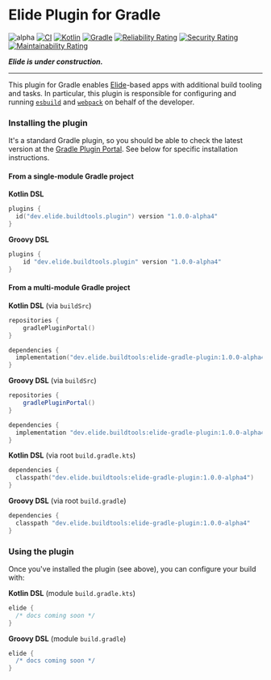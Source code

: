 
# Elide Plugin for Gradle

![alpha](https://img.shields.io/badge/status-alpha-yellow.svg)
[![CI](https://github.com/elide-dev/buildtools/actions/workflows/pre-merge.yaml/badge.svg)](https://github.com/elide-dev/buildtools/actions/workflows/pre-merge.yaml)
[![Kotlin](https://img.shields.io/badge/kotlin-1.7.0-blue.svg?logo=kotlin)](http://kotlinlang.org)
[![Gradle](https://img.shields.io/badge/gradle-7.x-blue.svg?logo=gradle)](http://gradle.org)
[![Reliability Rating](https://sonarcloud.io/api/project_badges/measure?project=elide-dev_buildtools&metric=reliability_rating)](https://sonarcloud.io/summary/new_code?id=elide-dev_buildtools)
[![Security Rating](https://sonarcloud.io/api/project_badges/measure?project=elide-dev_buildtools&metric=security_rating)](https://sonarcloud.io/summary/new_code?id=elide-dev_buildtools)
[![Maintainability Rating](https://sonarcloud.io/api/project_badges/measure?project=elide-dev_buildtools&metric=sqale_rating)](https://sonarcloud.io/summary/new_code?id=elide-dev_buildtools)

_**Elide is under construction.**_

<hr />

This plugin for Gradle enables [Elide](https://github.com/elide-dev)-based apps with additional build tooling and tasks.
In particular, this plugin is responsible for configuring and running [`esbuild`](https://esbuild.github.io) and
[`webpack`](https://webpack.js.org) on behalf of the developer.

### Installing the plugin

It's a standard Gradle plugin, so you should be able to check the latest version at the
[Gradle Plugin Portal](https://plugins.gradle.org/plugin/dev.elide.buildtools.plugin). See below for specific
installation instructions.

#### From a single-module Gradle project

**Kotlin DSL**
```kotlin
plugins {
  id("dev.elide.buildtools.plugin") version "1.0.0-alpha4"
}
```

**Groovy DSL**
```groovy
plugins {
    id "dev.elide.buildtools.plugin" version "1.0.0-alpha4"
}
```

#### From a multi-module Gradle project

**Kotlin DSL** (via `buildSrc`)
```kotlin
repositories {
    gradlePluginPortal()
}

dependencies {
  implementation("dev.elide.buildtools:elide-gradle-plugin:1.0.0-alpha4")
}
```

**Groovy DSL** (via `buildSrc`)
```groovy
repositories {
    gradlePluginPortal()
}

dependencies {
  implementation "dev.elide.buildtools:elide-gradle-plugin:1.0.0-alpha4"
}
```

**Kotlin DSL** (via root `build.gradle.kts`)
```kotlin
dependencies {
  classpath("dev.elide.buildtools:elide-gradle-plugin:1.0.0-alpha4")
}
```

**Groovy DSL** (via root `build.gradle`)
```groovy
dependencies {
  classpath "dev.elide.buildtools:elide-gradle-plugin:1.0.0-alpha4"
}
```


### Using the plugin

Once you've installed the plugin (see above), you can configure your build with:

**Kotlin DSL** (module `build.gradle.kts`)
```kotlin
elide {
  /* docs coming soon */
}
```

**Groovy DSL** (module `build.gradle`)
```groovy
elide {
  /* docs coming soon */
}
```
